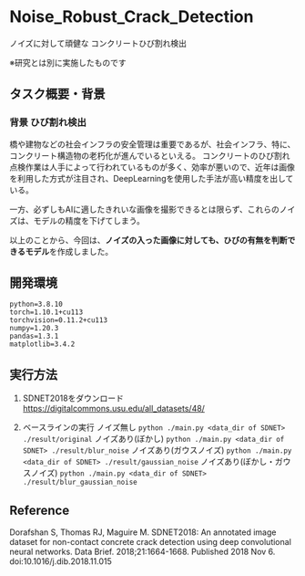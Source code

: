 # Noise_Robust_Crack_Detection
ノイズに対して頑健な コンクリートひび割れ検出

※研究とは別に実施したものです

## タスク概要・背景

### 背景 ひび割れ検出
橋や建物などの社会インフラの安全管理は重要であるが、社会インフラ、特に、コンクリート構造物の⽼朽化が進んでいるといえる。
コンクリートのひび割れ点検作業は人手によって行われているものが多く、効率が悪いので、近年は画像を利用した方式が注目され、DeepLearningを使用した手法が高い精度を出している。

一方、必ずしもAIに適したきれいな画像を撮影できるとは限らず、これらのノイズは、モデルの精度を下げてしまう。

以上のことから、今回は、**ノイズの⼊った画像に対しても、ひびの有無を判断できるモデル**を作成しました。

## 開発環境
```
python=3.8.10
torch=1.10.1+cu113
torchvision=0.11.2+cu113
numpy=1.20.3
pandas=1.3.1
matplotlib=3.4.2
```

## 実行方法

1. SDNET2018をダウンロード
https://digitalcommons.usu.edu/all_datasets/48/

2. ベースラインの実行
ノイズ無し
`python ./main.py <data_dir of SDNET> ./result/original` 
ノイズあり(ぼかし)
`python ./main.py <data_dir of SDNET> ./result/blur_noise`
ノイズあり(ガウスノイズ)
`python ./main.py <data_dir of SDNET> ./result/gaussian_noise`
ノイズあり(ぼかし・ガウスノイズ)
`python ./main.py <data_dir of SDNET> ./result/blur_gaussian_noise` 

## Reference
Dorafshan S, Thomas RJ, Maguire M. SDNET2018: An annotated image dataset for non-contact concrete crack detection using deep convolutional neural networks. Data Brief. 2018;21:1664-1668. Published 2018 Nov 6. doi:10.1016/j.dib.2018.11.015


